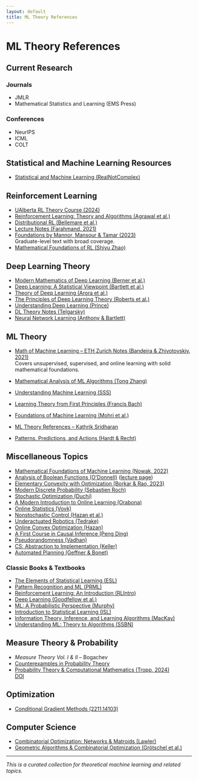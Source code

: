 ```yaml
---
layout: default
title: ML Theory References
---
```


# ML Theory References

## Current Research

### Journals
- JMLR  
- Mathematical Statistics and Learning (EMS Press)

### Conferences
- NeurIPS  
- ICML  
- COLT

## Statistical and Machine Learning Resources
- [Statistical and Machine Learning (RealNotComplex)](https://realnotcomplex.com/probability-and-statistics/statistical-and-machine-learning)

## Reinforcement Learning
- [UAlberta RL Theory Course (2024)](https://rltheory.github.io/2024/)
- [Reinforcement Learning: Theory and Algorithms (Agrawal et al.)](https://rltheorybook.github.io/)
- [Distributional RL (Bellemare et al.)](https://www.distributional-rl.org/)
- [Lecture Notes (Farahmand, 2021)](https://amfarahmand.github.io/IntroRL/lectures/LNRL.pdf)
- [Foundations by Mannor, Mansour & Tamar (2023)](https://rl-tau-2023.wdfiles.com/local--files/course-schedule/RL-book-short.pdf)  
  Graduate-level text with broad coverage.
- [Mathematical Foundations of RL (Shiyu Zhao)](https://github.com/MathFoundationRL/Book-Mathmatical-Foundation-of-Reinforcement-Learning)

## Deep Learning Theory
- [Modern Mathematics of Deep Learning (Berner et al.)](https://arxiv.org/abs/2105.04026)
- [Deep Learning: A Statistical Viewpoint (Bartlett et al.)](https://www.cambridge.org/core/services/aop-cambridge-core/content/view/7BCB89D860CEDDD5726088FAD64F2A5A/S0962492921000027a.pdf)
- [Theory of Deep Learning (Arora et al.)](https://pages.cs.wisc.edu/~yliang/cs839_spring22/material/DLbook.pdf)
- [The Principles of Deep Learning Theory (Roberts et al.)](https://deeplearningtheory.com/)
- [Understanding Deep Learning (Prince)](https://udlbook.github.io/udlbook/)
- [DL Theory Notes (Telgarsky)](https://mjt.cs.illinois.edu/dlt/)
- [Neural Network Learning (Anthony & Bartlett)](https://www.cambridge.org/core/books/neural-network-learning/665C8C7EB5E2ABC5367A55ADB04E2866)

## ML Theory

- [Math of Machine Learning – ETH Zurich Notes (Bandeira & Zhivotovskiy, 2021)](https://metaphor.ethz.ch/x/2021/fs/401-2684-00L/sc/Math_of_ML_Lecture_Notes.pdf)  
  Covers unsupervised, supervised, and online learning with solid mathematical foundations.

- [Mathematical Analysis of ML Algorithms (Tong Zhang)](https://tongzhang-ml.org/lt-book.html)
- [Understanding Machine Learning (SSS)](https://www.cs.huji.ac.il/~shais/UnderstandingMachineLearning/understanding-machine-learning-theory-algorithms.pdf)
- [Learning Theory from First Principles (Francis Bach)](https://www.di.ens.fr/~fbach/ltfp_book.pdf)
- [Foundations of Machine Learning (Mohri et al.)](https://cs.nyu.edu/~mohri/mlbook/)
- [ML Theory References – Kathrik Sridharan](https://www.cs.cornell.edu/courses/cs6783/2021fa/reference.html)
- [Patterns, Predictions, and Actions (Hardt & Recht)](https://mlstory.org/)

## Miscellaneous Topics

- [Mathematical Foundations of Machine Learning (Nowak, 2022)](https://nowak.ece.wisc.edu/MFML.pdf)
- [Analysis of Boolean Functions (O'Donnell)](http://arxiv.org/abs/2105.10386) ([lecture page](https://www.cs.cmu.edu/~odonnell/aobf12/))
- [Elementary Convexity with Optimization (Borkar & Rao, 2023)](https://link.springer.com/book/10.1007/978-981-99-1652-8)
- [Modern Discrete Probability (Sebastien Roch)](https://people.math.wisc.edu/~roch/mdp/index.html)
- [Stochastic Optimization (Duchi)](https://web.stanford.edu/~jduchi/PCMIConvex/Duchi16.pdf)
- [A Modern Introduction to Online Learning (Orabona)](https://arxiv.org/abs/1912.13213)
- [Online Statistics (Vovk)](https://onlinelibrary.wiley.com/doi/10.1111/j.1751-5823.2001.tb00457.x)
- [Nonstochastic Control (Hazan et al.)](https://arxiv.org/abs/2211.09619)
- [Underactuated Robotics (Tedrake)](https://underactuated.csail.mit.edu/index.html)
- [Online Convex Optimization (Hazan)](https://arxiv.org/abs/1909.05207)
- [A First Course in Causal Inference (Peng Ding)](https://arxiv.org/abs/2305.18793)
- [Pseudorandomness (Vadhan)](https://people.seas.harvard.edu/~salil/pseudorandomness/pseudorandomness-published-Dec12.pdf)
- [CS: Abstraction to Implementation (Keller)](https://www.cs.hmc.edu/~keller/cs60book/All.pdf)
- [Automated Planning (Geffner & Bonet)](https://link.springer.com/book/10.1007/978-3-031-01564-9)

### Classic Books & Textbooks
- [The Elements of Statistical Learning (ESL)](https://web.stanford.edu/~hastie/ElemStatLearn/)
- [Pattern Recognition and ML (PRML)](http://research.microsoft.com/en-us/um/people/cmbishop/PRML/index.htm)
- [Reinforcement Learning: An Introduction (RLIntro)](http://incompleteideas.net/book/the-book-2nd.html)
- [Deep Learning (Goodfellow et al.)](http://www.deeplearningbook.org/)
- [ML: A Probabilistic Perspective (Murphy)](http://search.library.utoronto.ca/search?Ntx=mode%20matchallpartial&Ntk=Anywhere&N=0&Ntt=machine%20learning%20murphy&Nr=p_work_normalized:Murphy%20Kevin%20P%201970-%20Machine%20learning&uuid=26f5cd74-4ad9-48af-8409-8c8249bb4a39)
- [Introduction to Statistical Learning (ISL)](http://faculty.marshall.usc.edu/gareth-james/ISL/)
- [Information Theory, Inference, and Learning Algorithms (MacKay)](http://www.inference.phy.cam.ac.uk/mackay/itila/book.html)
- [Understanding ML: Theory to Algorithms (SSBN)](https://www.cs.huji.ac.il/~shais/UnderstandingMachineLearning/index.html)

## Measure Theory & Probability

- *Measure Theory Vol. I & II* – Bogachev  
- [Counterexamples in Probability Theory](https://www.dropbox.com/scl/fi/4gb8bquyeeyicv9box1ob/Dover-Books-on-Mathematics-Jordan-M.-Stoyanov-Counterexamples-in-Probability-Dover-Publications-2013.pdf)
- [Probability Theory & Computational Mathematics (Tropp, 2024)](https://tropp.caltech.edu/notes/Tro23-Probability-Theory-LN.pdf)  
  [DOI](https://doi.org/10.7907/q75sz-e1e79)

## Optimization
- [Conditional Gradient Methods (2211.14103)](https://arxiv.org/abs/2211.14103)

## Computer Science
- [Combinatorial Optimization: Networks & Matroids (Lawler)](https://www.dropbox.com/scl/fi/qgxq7jr1wjisdl0jox9x3/Eugene-L.-Lawler-Combinatorial-Optimization_-Networks-and-Matroids-Oxford-University-Press-USA-1995-1.pdf)
- [Geometric Algorithms & Combinatorial Optimization (Grötschel et al.)](https://link.springer.com/book/10.1007/978-3-642-04105-1)

---

*This is a curated collection for theoretical machine learning and related topics.*
